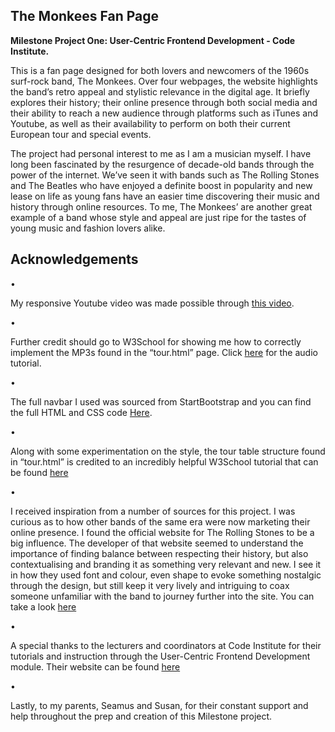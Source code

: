 <h2>The Monkees Fan Page</h2>
<b>Milestone Project One: User-Centric Frontend Development - Code Institute.</b>
<p>This is a fan page designed for both lovers and newcomers of the 1960s surf-rock band, The Monkees. Over four webpages, the website highlights the band’s retro appeal and stylistic relevance in the digital age. It briefly explores their history; their online presence through both social media and their ability to reach a new audience through platforms such as iTunes and Youtube, as well as their availability to perform on both their current European tour and special events.</p>

<p>The project had personal interest to me as I am a musician myself. I have long been fascinated by the resurgence of decade-old bands through the power of the internet. We’ve seen it with bands such as The Rolling Stones and The Beatles who have enjoyed a definite boost in popularity and new lease on life as young fans have an easier time discovering their music and history through online resources. To me, The Monkees’ are another great example of a band whose style and appeal are just ripe for the tastes of young music and fashion lovers alike.</p>



<h2>Acknowledgements</h2>


•	<p>My responsive Youtube video was made possible through [this video](https://www.youtube.com/watch?v=9YffrCViTVk).</p>
•	<p>Further credit should go to W3School for showing me how to correctly implement the MP3s found in the “tour.html” page. Click [here]( https://www.w3schools.com/html/html5_audio.asp) for the audio tutorial.</p>
•	<p>The full navbar I used was sourced from StartBootstrap and you can find the full HTML and CSS code [Here](https://startbootstrap.com/snippets/navbar-logo).</p>
•	<p>Along with some experimentation on the style, the tour table structure found in “tour.html” is credited to an incredibly helpful W3School tutorial that can be found [here]( https://www.w3schools.com/html/html_tables.asp)</p>
•	<p>I received inspiration from a number of sources for this project. I was curious as to how other bands of the same era were now marketing their online presence. I found the official website for The Rolling Stones to be a big influence. The developer of that website seemed to understand the importance of finding balance between respecting their history, but also contextualising and branding it as something very relevant and new. I see it in how they used font and colour, even shape to evoke something nostalgic through the design, but still keep it very lively and intriguing to coax someone unfamiliar with the band to journey further into the site. You can take a look [here](https://www.rollingstones.com/)</p>
•	<p>A special thanks to the lecturers and coordinators at Code Institute for their tutorials and instruction through the User-Centric Frontend Development module. Their website can be found [here](https://codeinstitute.net/)</p>
•	<p>Lastly, to my parents, Seamus and Susan, for their constant support and help throughout the prep and creation of this Milestone project.</p>
